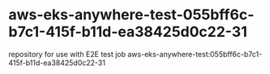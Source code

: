 # aws-eks-anywhere-test-055bff6c-b7c1-415f-b11d-ea38425d0c22-31
repository for use with E2E test job aws-eks-anywhere-test:055bff6c-b7c1-415f-b11d-ea38425d0c22-31
